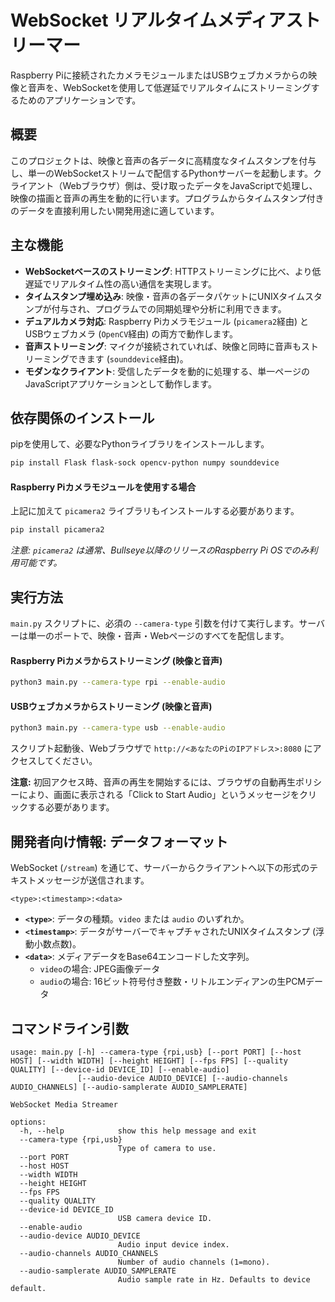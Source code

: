 # WebSocket リアルタイムメディアストリーマー

Raspberry Piに接続されたカメラモジュールまたはUSBウェブカメラからの映像と音声を、WebSocketを使用して低遅延でリアルタイムにストリーミングするためのアプリケーションです。

## 概要

このプロジェクトは、映像と音声の各データに高精度なタイムスタンプを付与し、単一のWebSocketストリームで配信するPythonサーバーを起動します。クライアント（Webブラウザ）側は、受け取ったデータをJavaScriptで処理し、映像の描画と音声の再生を動的に行います。プログラムからタイムスタンプ付きのデータを直接利用したい開発用途に適しています。

## 主な機能

-   **WebSocketベースのストリーミング**: HTTPストリーミングに比べ、より低遅延でリアルタイム性の高い通信を実現します。
-   **タイムスタンプ埋め込み**: 映像・音声の各データパケットにUNIXタイムスタンプが付与され、プログラムでの同期処理や分析に利用できます。
-   **デュアルカメラ対応**: Raspberry Piカメラモジュール (`picamera2`経由) とUSBウェブカメラ (`OpenCV`経由) の両方で動作します。
-   **音声ストリーミング**: マイクが接続されていれば、映像と同時に音声もストリーミングできます (`sounddevice`経由)。
-   **モダンなクライアント**: 受信したデータを動的に処理する、単一ページのJavaScriptアプリケーションとして動作します。

## 依存関係のインストール

pipを使用して、必要なPythonライブラリをインストールします。

```bash
pip install Flask flask-sock opencv-python numpy sounddevice
```

#### Raspberry Piカメラモジュールを使用する場合

上記に加えて `picamera2` ライブラリもインストールする必要があります。

```bash
pip install picamera2
```
*注意: `picamera2` は通常、Bullseye以降のリリースのRaspberry Pi OSでのみ利用可能です。*

## 実行方法

`main.py` スクリプトに、必須の `--camera-type` 引数を付けて実行します。サーバーは単一のポートで、映像・音声・Webページのすべてを配信します。

#### Raspberry Piカメラからストリーミング (映像と音声)

```bash
python3 main.py --camera-type rpi --enable-audio
```

#### USBウェブカメラからストリーミング (映像と音声)

```bash
python3 main.py --camera-type usb --enable-audio
```

スクリプト起動後、Webブラウザで `http://<あなたのPiのIPアドレス>:8080` にアクセスしてください。

**注意:** 初回アクセス時、音声の再生を開始するには、ブラウザの自動再生ポリシーにより、画面に表示される「Click to Start Audio」というメッセージをクリックする必要があります。

## 開発者向け情報: データフォーマット

WebSocket (`/stream`) を通じて、サーバーからクライアントへ以下の形式のテキストメッセージが送信されます。

```
<type>:<timestamp>:<data>
```

-   **`<type>`**: データの種類。`video` または `audio` のいずれか。
-   **`<timestamp>`**: データがサーバーでキャプチャされたUNIXタイムスタンプ (浮動小数点数)。
-   **`<data>`**: メディアデータをBase64エンコードした文字列。
    -   `video`の場合: JPEG画像データ
    -   `audio`の場合: 16ビット符号付き整数・リトルエンディアンの生PCMデータ

## コマンドライン引数

```
usage: main.py [-h] --camera-type {rpi,usb} [--port PORT] [--host HOST] [--width WIDTH] [--height HEIGHT] [--fps FPS] [--quality QUALITY] [--device-id DEVICE_ID] [--enable-audio]
               [--audio-device AUDIO_DEVICE] [--audio-channels AUDIO_CHANNELS] [--audio-samplerate AUDIO_SAMPLERATE]

WebSocket Media Streamer

options:
  -h, --help            show this help message and exit
  --camera-type {rpi,usb}
                        Type of camera to use.
  --port PORT
  --host HOST
  --width WIDTH
  --height HEIGHT
  --fps FPS
  --quality QUALITY
  --device-id DEVICE_ID
                        USB camera device ID.
  --enable-audio
  --audio-device AUDIO_DEVICE
                        Audio input device index.
  --audio-channels AUDIO_CHANNELS
                        Number of audio channels (1=mono).
  --audio-samplerate AUDIO_SAMPLERATE
                        Audio sample rate in Hz. Defaults to device default.
```
